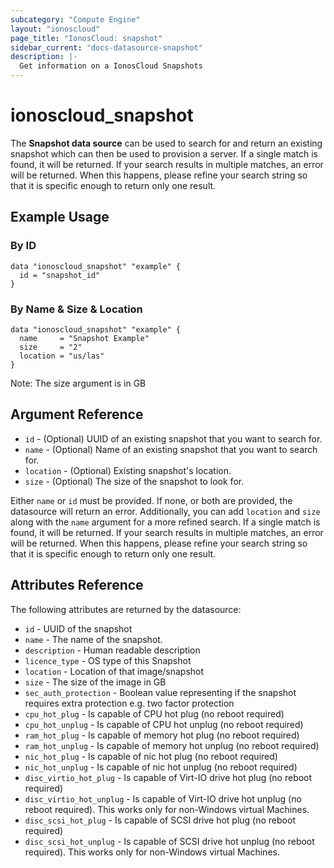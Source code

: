 ```yaml
---
subcategory: "Compute Engine"
layout: "ionoscloud"
page_title: "IonosCloud: snapshot"
sidebar_current: "docs-datasource-snapshot"
description: |-
  Get information on a IonosCloud Snapshots
---
```


# ionoscloud_snapshot

The **Snapshot data source** can be used to search for and return an existing snapshot which can then be used to provision a server. If a single match is found, it will be returned. If your search results in multiple matches, an error will be returned. When this happens, please refine your search string so that it is specific enough to return only one result.

## Example Usage

### By ID
```hcl
data "ionoscloud_snapshot" "example" {
  id = "snapshot_id"
}
```

### By Name & Size & Location
```hcl
data "ionoscloud_snapshot" "example" {
  name     = "Snapshot Example"
  size     = "2"
  location = "us/las"
}
```
Note: The size argument is in GB

## Argument Reference

 * `id` - (Optional) UUID of an existing snapshot that you want to search for.
 * `name` - (Optional) Name of an existing snapshot that you want to search for.
 * `location` - (Optional) Existing snapshot's location.
 * `size` - (Optional) The size of the snapshot to look for.

Either `name` or `id` must be provided. If none, or both are provided, the datasource will return an error. 
Additionally, you can add `location` and `size` along with the `name` argument for a more refined search.
If a single match is found, it will be returned. If your search results in multiple matches, an error will be returned.
When this happens, please refine your search string so that it is specific enough to return only one result.

## Attributes Reference

The following attributes are returned by the datasource:

* `id` - UUID of the snapshot
* `name` - The name of the snapshot.
* `description` - Human readable description
* `licence_type` - OS type of this Snapshot
* `location` - Location of that image/snapshot
* `size` - The size of the image in GB
* `sec_auth_protection` - Boolean value representing if the snapshot requires extra protection e.g. two factor protection
* `cpu_hot_plug` -  Is capable of CPU hot plug (no reboot required)
* `cpu_hot_unplug` -  Is capable of CPU hot unplug (no reboot required)
* `ram_hot_plug` -  Is capable of memory hot plug (no reboot required)
* `ram_hot_unplug` -  Is capable of memory hot unplug (no reboot required)
* `nic_hot_plug` -  Is capable of nic hot plug (no reboot required)
* `nic_hot_unplug` -  Is capable of nic hot unplug (no reboot required)
* `disc_virtio_hot_plug` -  Is capable of Virt-IO drive hot plug (no reboot required)
* `disc_virtio_hot_unplug` -  Is capable of Virt-IO drive hot unplug (no reboot required). This works only for non-Windows virtual Machines.
* `disc_scsi_hot_plug` -  Is capable of SCSI drive hot plug (no reboot required)
* `disc_scsi_hot_unplug` -  Is capable of SCSI drive hot unplug (no reboot required). This works only for non-Windows virtual Machines.

